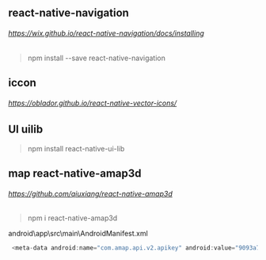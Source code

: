 ## react-native-navigation
###### https://wix.github.io/react-native-navigation/docs/installing
>  npm install --save react-native-navigation

## iccon 
###### https://oblador.github.io/react-native-vector-icons/

## UI    uilib 

>  npm install react-native-ui-lib

## map react-native-amap3d
###### https://github.com/qiuxiang/react-native-amap3d
>  npm i react-native-amap3d

android\app\src\main\AndroidManifest.xml
 ```js
  <meta-data android:name="com.amap.api.v2.apikey" android:value="9093a7d9b7f90a2b9e7293a315481d6d" />
 ```
